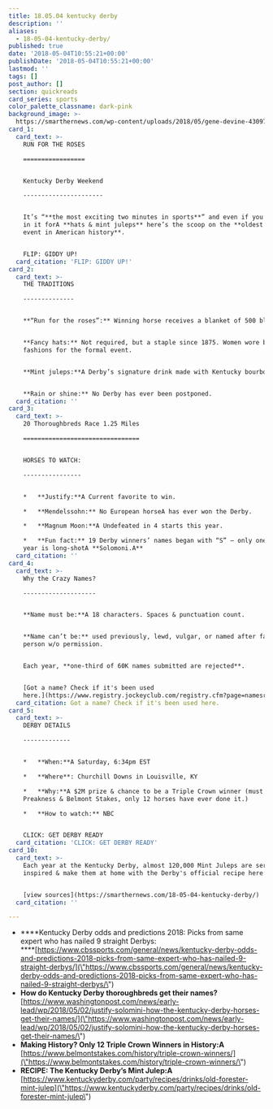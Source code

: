 ```yaml
---
title: 18.05.04 kentucky derby
description: ''
aliases:
  - 18-05-04-kentucky-derby/
published: true
date: '2018-05-04T10:55:21+00:00'
publishDate: '2018-05-04T10:55:21+00:00'
lastmod: ''
tags: []
post_author: []
section: quickreads
card_series: sports
color_palette_classname: dark-pink
background_image: >-
  https://smarthernews.com/wp-content/uploads/2018/05/gene-devine-430971-unsplash-scaled.jpg
card_1:
  card_text: >-
    RUN FOR THE ROSES

    =================


    Kentucky Derby Weekend

    ----------------------


    It’s “**the most exciting two minutes in sports**” and even if you’re just
    in it forA **hats & mint juleps** here’s the scoop on the **oldest sporting
    event in American history**.


    FLIP: GIDDY UP!
  card_citation: 'FLIP: GIDDY UP!'
card_2:
  card_text: >-
    THE TRADITIONS

    --------------


    **“Run for the roses”:** Winning horse receives a blanket of 500 blossoms.


    **Fancy hats:** Not required, but a staple since 1875. Women wore best
    fashions for the formal event.


    **Mint juleps:**A Derby’s signature drink made with Kentucky bourbon.


    **Rain or shine:** No Derby has ever been postponed.
  card_citation: ''
card_3:
  card_text: >-
    20 Thoroughbreds Race 1.25 Miles

    ================================


    HORSES TO WATCH:

    ----------------


    *   **Justify:**A Current favorite to win.

    *   **Mendelssohn:** No European horseA has ever won the Derby.

    *   **Magnum Moon:**A Undefeated in 4 starts this year.

    *   **Fun fact:** 19 Derby winners’ names began with “S” – only one this
    year is long-shotA **Solomoni.A**
  card_citation: ''
card_4:
  card_text: >-
    Why the Crazy Names?

    --------------------


    **Name must be:**A 18 characters. Spaces & punctuation count.


    **Name can’t be:** used previously, lewd, vulgar, or named after famous
    person w/o permission.


    Each year, **one-third of 60K names submitted are rejected**.


    [Got a name? Check if it's been used
    here.](https://www.registry.jockeyclub.com/registry.cfm?page=namesrch&search=)
  card_citation: Got a name? Check if it's been used here.
card_5:
  card_text: >-
    DERBY DETAILS

    -------------


    *   **When:**A Saturday, 6:34pm EST

    *   **Where**: Churchill Downs in Louisville, KY

    *   **Why:**A $2M prize & chance to be a Triple Crown winner (must also win
    Preakness & Belmont Stakes, only 12 horses have ever done it.)

    *   **How to watch:** NBC


    CLICK: GET DERBY READY
  card_citation: 'CLICK: GET DERBY READY'
card_10:
  card_text: >-
    Each year at the Kentucky Derby, almost 120,000 Mint Juleps are served. Get
    inspired & make them at home with the Derby's official recipe here:


    [view sources](https://smarthernews.com/18-05-04-kentucky-derby/)
  card_citation: ''

---
```

*   ****Kentucky Derby odds and predictions 2018: Picks from same expert who has nailed 9 straight Derbys:  
    ****[https://www.cbssports.com/general/news/kentucky-derby-odds-and-predictions-2018-picks-from-same-expert-who-has-nailed-9-straight-derbys/](\"https://www.cbssports.com/general/news/kentucky-derby-odds-and-predictions-2018-picks-from-same-expert-who-has-nailed-9-straight-derbys/\")
*   **How do Kentucky Derby thoroughbreds get their names?**  
    [https://www.washingtonpost.com/news/early-lead/wp/2018/05/02/justify-solomini-how-the-kentucky-derby-horses-get-their-names/](\"https://www.washingtonpost.com/news/early-lead/wp/2018/05/02/justify-solomini-how-the-kentucky-derby-horses-get-their-names/\")
*   **Making History? Only 12 Triple Crown Winners in History:A**  
    [https://www.belmontstakes.com/history/triple-crown-winners/](\"https://www.belmontstakes.com/history/triple-crown-winners/\")
*   **RECIPE: The Kentucky Derby’s Mint Julep:A**  
    [https://www.kentuckyderby.com/party/recipes/drinks/old-forester-mint-julep](\"https://www.kentuckyderby.com/party/recipes/drinks/old-forester-mint-julep\")